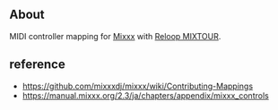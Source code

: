 ## About

MIDI controller mapping for [Mixxx](https://mixxx.org/) with [Reloop MIXTOUR](https://www.reloop.com/reloop-mixtour).

## reference

* https://github.com/mixxxdj/mixxx/wiki/Contributing-Mappings
* https://manual.mixxx.org/2.3/ja/chapters/appendix/mixxx_controls
